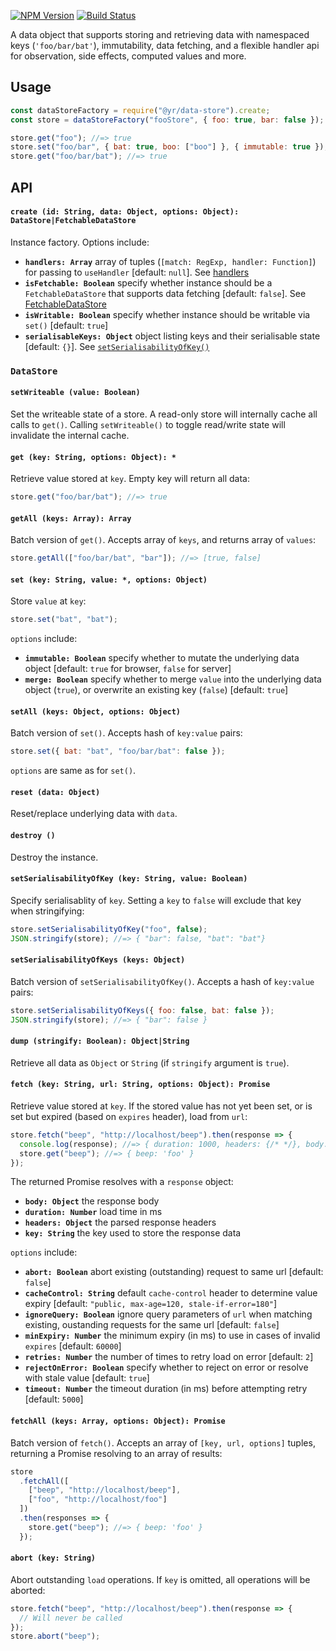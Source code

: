 [![NPM Version](https://img.shields.io/npm/v/@yr/data-store.svg?style=flat)](https://npmjs.org/package/@yr/data-store)
[![Build Status](https://img.shields.io/travis/nrkno/yr-data-store.svg?style=flat)](https://travis-ci.org/nrkno/yr-data-store?branch=master)

A data object that supports storing and retrieving data with namespaced keys (`'foo/bar/bat'`), immutability, data
fetching, and a flexible handler api for observation, side effects, computed values and more.

## Usage

```js
const dataStoreFactory = require("@yr/data-store").create;
const store = dataStoreFactory("fooStore", { foo: true, bar: false });

store.get("foo"); //=> true
store.set("foo/bar", { bat: true, boo: ["boo"] }, { immutable: true });
store.get("foo/bar/bat"); //=> true
```

## API

#### `create (id: String, data: Object, options: Object): DataStore|FetchableDataStore`

Instance factory. Options include:

- **`handlers: Array`** array of tuples (`[match: RegExp, handler: Function]`) for passing to `useHandler` [default:
  `null`]. See [handlers](#handlers)
- **`isFetchable: Boolean`** specify whether instance should be a `FetchableDataStore` that supports data fetching
  [default: `false`]. See [FetchableDataStore](#fetchabledatastore)
- **`isWritable: Boolean`** specify whether instance should be writable via `set()` [default: `true`]
- **`serialisableKeys: Object`** object listing keys and their serialisable state [default: `{}`]. See
  [`setSerialisabilityOfKey()`](#setserialisabilityofkey-key-stringobject-value-boolean)

### `DataStore`

#### `setWriteable (value: Boolean)`

Set the writeable state of a store. A read-only store will internally cache all calls to `get()`. Calling
`setWriteable()` to toggle read/write state will invalidate the internal cache.

#### `get (key: String, options: Object): *`

Retrieve value stored at `key`. Empty key will return all data:

```js
store.get("foo/bar/bat"); //=> true
```

#### `getAll (keys: Array): Array`

Batch version of `get()`. Accepts array of `keys`, and returns array of `values`:

```js
store.getAll(["foo/bar/bat", "bar"]); //=> [true, false]
```

#### `set (key: String, value: *, options: Object)`

Store `value` at `key`:

```js
store.set("bat", "bat");
```

`options` include:

- **`immutable: Boolean`** specify whether to mutate the underlying data object [default: `true` for browser, `false`
  for server]
- **`merge: Boolean`** specify whether to merge `value` into the underlying data object (`true`), or overwrite an
  existing key (`false`) [default: `true`]

#### `setAll (keys: Object, options: Object)`

Batch version of `set()`. Accepts hash of `key:value` pairs:

```js
store.set({ bat: "bat", "foo/bar/bat": false });
```

`options` are same as for `set()`.

#### `reset (data: Object)`

Reset/replace underlying data with `data`.

#### `destroy ()`

Destroy the instance.

#### `setSerialisabilityOfKey (key: String, value: Boolean)`

Specify serialisablity of `key`. Setting a `key` to `false` will exclude that key when stringifying:

```js
store.setSerialisabilityOfKey("foo", false);
JSON.stringify(store); //=> { "bar": false, "bat": "bat"}
```

#### `setSerialisabilityOfKeys (keys: Object)`

Batch version of `setSerialisabilityOfKey()`. Accepts a hash of `key:value` pairs:

```js
store.setSerialisabilityOfKeys({ foo: false, bat: false });
JSON.stringify(store); //=> { "bar": false }
```

#### `dump (stringify: Boolean): Object|String`

Retrieve all data as `Object` or `String` (if `stringify` argument is `true`).

#### `fetch (key: String, url: String, options: Object): Promise`

Retrieve value stored at `key`. If the stored value has not yet been set, or is set but expired (based on `expires`
header), load from `url`:

```js
store.fetch("beep", "http://localhost/beep").then(response => {
  console.log(response); //=> { duration: 1000, headers: {/* */}, body: { beep: 'foo' } }
  store.get("beep"); //=> { beep: 'foo' }
});
```

The returned Promise resolves with a `response` object:

- **`body: Object`** the response body
- **`duration: Number`** load time in ms
- **`headers: Object`** the parsed response headers
- **`key: String`** the key used to store the response data

`options` include:

- **`abort: Boolean`** abort existing (outstanding) request to same url [default: `false`]
- **`cacheControl: String`** default `cache-control` header to determine value expiry [default: `"public, max-age=120,
  stale-if-error=180"`]
- **`ignoreQuery: Boolean`** ignore query parameters of `url` when matching existing, oustanding requests for the same
  url [default: `false`]
- **`minExpiry: Number`** the minimum expiry (in ms) to use in cases of invalid `expires` [default: `60000`]
- **`retries: Number`** the number of times to retry load on error [default: `2`]
- **`rejectOnError: Boolean`** specify whether to reject on error or resolve with stale value [default: `true`]
- **`timeout: Number`** the timeout duration (in ms) before attempting retry [default: `5000`]

#### `fetchAll (keys: Array, options: Object): Promise`

Batch version of `fetch()`. Accepts an array of `[key, url, options]` tuples, returning a Promise resolving to an array
of results:

```js
store
  .fetchAll([
    ["beep", "http://localhost/beep"],
    ["foo", "http://localhost/foo"]
  ])
  .then(responses => {
    store.get("beep"); //=> { beep: 'foo' }
  });
```

#### `abort (key: String)`

Abort outstanding `load` operations. If `key` is omitted, all operations will be aborted:

```js
store.fetch("beep", "http://localhost/beep").then(response => {
  // Will never be called
});
store.abort("beep");
```
